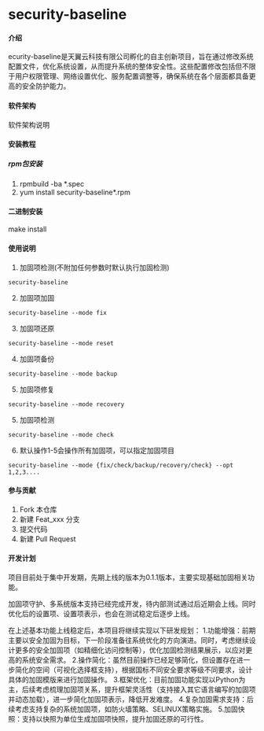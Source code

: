 # security-baseline

#### 介绍
ecurity-baseline是天翼云科技有限公司孵化的自主创新项目，旨在通过修改系统配置文件，优化系统设置，从而提升系统的整体安全性。这些配置修改包括但不限于用户权限管理、网络设置优化、服务配置调整等，确保系统在各个层面都具备更高的安全防护能力。

#### 软件架构
软件架构说明


#### 安装教程
##### rpm包安装
1.  rpmbuild -ba *.spec
2.  yum install security-baseline*.rpm

#### 二进制安装
make install

#### 使用说明

1.  加固项检测(不附加任何参数时默认执行加固检测)
```
security-baseline
```
2.  加固项加固
```
security-baseline --mode fix
```
3.  加固项还原
```
security-baseline --mode reset
```
4.  加固项备份
```
security-baseline --mode backup
```
5.  加固项修复
```
security-baseline --mode recovery
```
5.  加固项检测
```
security-baseline --mode check
```

6.  默认操作1-5会操作所有加固项，可以指定加固项目
```
security-baseline --mode {fix/check/backup/recovery/check} --opt 1,2,3....
```


#### 参与贡献

1.  Fork 本仓库
2.  新建 Feat_xxx 分支
3.  提交代码
4.  新建 Pull Request


#### 开发计划
项目目前处于集中开发期，先期上线的版本为0.1.1版本，主要实现基础加固相关功能。

加固项守护、多系统版本支持已经完成开发，待内部测试通过后近期会上线。同时优化后的设置项、设置项表示，也会在测试稳定后逐步上线。

在上述基本功能上线稳定后，本项目将继续实现以下研发规划：
1.功能增强：前期主要以安全加固为目标，下一阶段准备往系统优化的方向演进。同时，考虑继续设计更多的安全加固项（如精细化访问控制等），优化加固检测结果展示，以应对更高的系统安全需求。
2.操作简化：虽然目前操作已经足够简化，但设置存在进一步简化的空间（可视化选择框支持），根据国标不同安全要求等级不同要求，设计具体的加固模版来进行加固操作。
3.框架优化：目前加固功能实现以Python为主，后续考虑梳理加固项关系，提升框架灵活性（支持接入其它语言编写的加固项并动态加载），进一步简化加固项表示，降低开发难度。
4.复杂加固需求支持：后续考虑支持复杂的系统加固项，如防火墙策略、SELINUX策略实施。
5.加固快照：支持以快照为单位生成加固项快照，提升加固还原的可行性。


